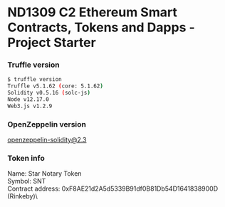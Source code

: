 # ND1309 C2 Ethereum Smart Contracts, Tokens and Dapps - Project Starter

### Truffle version

```bash
$ truffle version
Truffle v5.1.62 (core: 5.1.62)
Solidity v0.5.16 (solc-js)
Node v12.17.0
Web3.js v1.2.9
```

### OpenZeppelin version

openzeppelin-solidity@2.3

### Token info

Name: Star Notary Token\
Symbol: SNT\
Contract address: 0xF8AE21d2A5d5339B91df0B81Db54D1641838900D (Rinkeby)\
